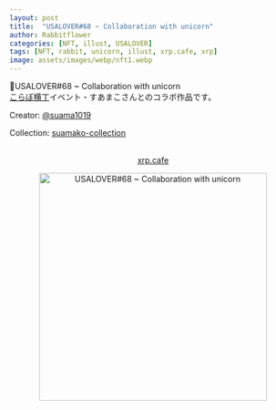 ```yaml
---
layout: post
title:  "USALOVER#68 ~ Collaboration with unicorn"
author: Rabbitflower
categories: [NFT, illust, USALOVER]
tags: [NFT, rabbit, unicorn, illust, xrp.cafe, xrp]
image: assets/images/webp/nft1.webp
---
```


🐰USALOVER#68 ~ Collaboration with unicorn  
<a target="_blank" href="https://newrabi.rabbitflowerdiary.com/collabo202505">こらぼ横丁</a>イベント・すあまこさんとのコラボ作品です。  
<!--more-->
<p>Creator: <a target="_blank" href="https://x.com/@suama1019">@suama1019</a><br>

Collection: <a target="_blank" href="https://xrp.cafe/collection/suamako-collection">suamako-collection</a><br>
<br>
<div style="text-align: center;"><a target="_blank" href="https://xrp.cafe/nft/000827108D3BB1B5DD412C0BC897016FC961D66C06CB9E9C6353525E04DB44C4" class="btn btn-primary">xrp.cafe</a></div>
</p>  

<div style="text-align: center;"><img src="https://cdn.xrp.cafe/7ae608a4d71e-4885-90ba-309220c4dc4d0bac375c2d47-47c6-bb02-cfa99a01beb65c2451568328-4bc3-86b3-3f55d7ac333a.webp" alt="USALOVER#68 ~ Collaboration with unicorn" width="400px"> </div>

